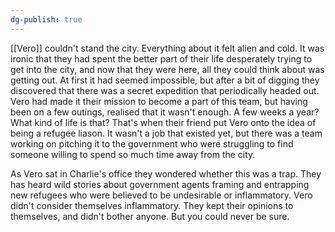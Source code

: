 ```yaml
---
dg-publish: true
---
```

[[Vero]] couldn't stand the city. Everything about it felt alien and cold.
It was ironic that they had spent the better part of their life
desperately trying to get into the city, and now that they were here,
all they could think about was getting out. At first it had seemed
impossible, but after a bit of digging they discovered that there was a
secret expedition that periodically headed out. Vero had made it their
mission to become a part of this team, but having been on a few outings,
realised that it wasn\'t enough. A few weeks a year? What kind of life
is that? That\'s when their friend put Vero onto the idea of being a
refugee liason. It wasn't a job that existed yet, but there was a team
working on pitching it to the government who were struggling to find
someone willing to spend so much time away from the city.

As Vero sat in Charlie\'s office they wondered whether this was a trap.
They has heard wild stories about government agents framing and
entrapping new refugees who were believed to be undesirable or
inflammatory. Vero didn\'t consider themselves inflammatory. They kept
their opinions to themselves, and didn\'t bother anyone. But you could
never be sure.
